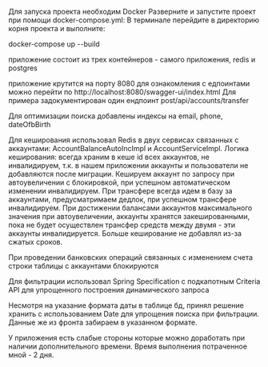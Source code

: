 Для запуска проекта необходим Docker
Разверните и запустите проект при помощи docker-compose.yml:
В терминале перейдите в директорию корня проекта и выполните:

docker-compose up --build

приложение состоит из трех контейнеров - самого приложения, redis и postgres

приложение крутится на порту 8080
для ознакомления с едпоинтами можно перейти по http://localhost:8080/swagger-ui/index.html
Для примера задокументирован один ендпоинт post/api/accounts/transfer

Для оптимизации поиска добавлены индексы на email, phone, dateOfbBirth

Для кеширования использовал Redis в двух сервисах связанных с аккаунтами: AccountBalanceAutoIncImpl и AccountServiceImpl.
Логика кеширования: всегда храним в кеше id всех аккаунтов, не инвалидируем, т.к. в нашем приложении аккаунты и 
пользователи не добавляются после миграции. Кешируем аккаунт по запросу при автоувеличении с блокировкой, при успешном автоматическом 
изменении инвалидируем. При трансфере всегда идем в базу за аккаунтами, предусматримаем дедлок, при успешном трансфере инвалидируем. 
При достижении балансами аккаунтов максимального значения при автоувеличении, аккаунты хранятся закешированными, пока не будет осуществлен
трансфер средств между двумя - эти аккаунты инвалидируется. Больше кеширование не добавлял из-за сжатых сроков.

При проведении банковских операций связанных с изменением счета строки таблицы с аккаунтами блокируются

Для фильтрации использовал Spring Specification  с подкапотным Criteria API для упрощенного построения динамического запроса

Несмотря на указание формата даты в таблице бд, принял решение хранить с использованием Date для упрощения поиска при 
фильтрации. Данные же из фронта забираем в указанном формате.

У приложения есть слабые стороны которые можно доработать при наличии дополнительного времени.
Время выполнения потраченное мной - 2 дня.

